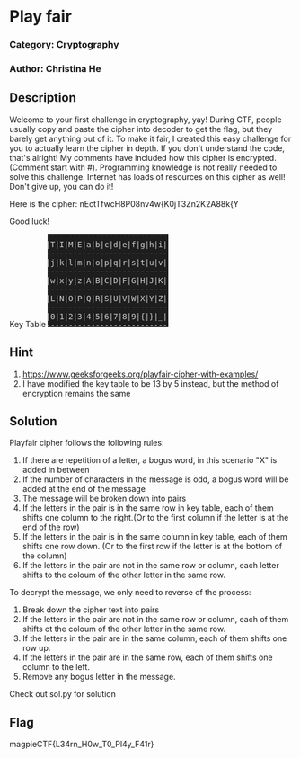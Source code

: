 # Play fair
### Category: Cryptography
### Author: Christina He

## Description
Welcome to your first challenge in cryptography, yay! During CTF, people usually copy and paste the cipher into decoder to get the flag, but they barely get anything out of it. To make it fair, I created this easy challenge for you to actually learn the cipher in depth. If you don't understand the code, that's alright! My comments have included how this cipher is encrypted. (Comment start with #). Programming knowledge is not really needed to solve this challenge. Internet has loads of resources on this cipher as well! Don't give up, you can do it!

Here is the cipher: nEctTfwcH8P08nv4w{K0jT3Zn2K2A88k{Y

Good luck!

Key Table
![This is an image](./key_table.png)



## Hint
1. https://www.geeksforgeeks.org/playfair-cipher-with-examples/
2. I have modified the key table to be 13 by 5 instead, but the method of encryption remains the same

## Solution
Playfair cipher follows the following rules:
1. If there are repetition of a letter, a bogus word, in this scenario "X" is added in between
2. If the number of characters in the message is odd, a bogus word will be added at the end of the message
3. The message will be broken down into pairs
4. If the letters in the pair is in the same row in key table, each of them shifts one column to the right.(Or to the first column if the letter is at the end of the row)
5. If the letters in the pair is in the same column in key table, each of them shifts one row down. (Or to the first row if the letter is at the bottom of the column)
6. If the letters in the pair are not in the same row or column, each letter shifts to the coloum of the other letter in the same row.

To decrypt the message, we only need to reverse of the process:
1. Break down the cipher text into pairs
2. If the letters in the pair are not in the same row or column, each of them shifts ot the coloum of the other letter in the same row.
3. If the letters in the pair are in the same column, each of them shifts one row up.
4. If the letters in the pair are in the same row, each of them shifts one column to the left.
5.  Remove any bogus letter in the message.

Check out sol.py for solution

## Flag
magpieCTF{L34rn_H0w_T0_Pl4y_F41r}
